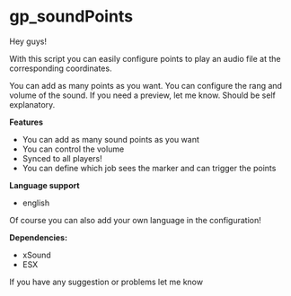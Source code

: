 # gp_soundPoints

Hey guys!

With this script you can easily configure points to play an audio file at the corresponding coordinates.

You can add as many points as you want. You can configure the rang and volume of the sound.
If you need a preview, let me know. Should be self explanatory.

**Features**
* You can add as many sound points as you want
* You can control the volume
* Synced to all players!
* You can define which job sees the marker and can trigger the points


**Language support**

* english

Of course you can also add your own language in the configuration!

**Dependencies:**
- xSound
- ESX

If you have any suggestion or problems let me know
